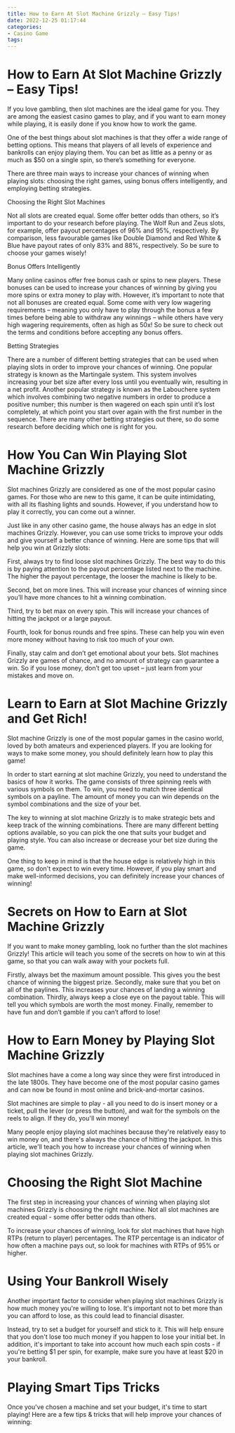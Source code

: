 ```yaml
---
title: How to Earn At Slot Machine Grizzly – Easy Tips!
date: 2022-12-25 01:17:44
categories:
- Casino Game
tags:
---
```



#  How to Earn At Slot Machine Grizzly – Easy Tips!

If you love gambling, then slot machines are the ideal game for you. They are among the easiest casino games to play, and if you want to earn money while playing, it is easily done if you know how to work the game.

One of the best things about slot machines is that they offer a wide range of betting options. This means that players of all levels of experience and bankrolls can enjoy playing them. You can bet as little as a penny or as much as $50 on a single spin, so there’s something for everyone.

There are three main ways to increase your chances of winning when playing slots: choosing the right games, using bonus offers intelligently, and employing betting strategies.

Choosing the Right Slot Machines

Not all slots are created equal. Some offer better odds than others, so it’s important to do your research before playing. The Wolf Run and Zeus slots, for example, offer payout percentages of 96% and 95%, respectively. By comparison, less favourable games like Double Diamond and Red White & Blue have payout rates of only 83% and 88%, respectively. So be sure to choose your games wisely!

Bonus Offers Intelligently

Many online casinos offer free bonus cash or spins to new players. These bonuses can be used to increase your chances of winning by giving you more spins or extra money to play with. However, it’s important to note that not all bonuses are created equal. Some come with very low wagering requirements – meaning you only have to play through the bonus a few times before being able to withdraw any winnings – while others have very high wagering requirements, often as high as 50x! So be sure to check out the terms and conditions before accepting any bonus offers.

Betting Strategies

There are a number of different betting strategies that can be used when playing slots in order to improve your chances of winning. One popular strategy is known as the Martingale system. This system involves increasing your bet size after every loss until you eventually win, resulting in a net profit. Another popular strategy is known as the Labouchere system which involves combining two negative numbers in order to produce a positive number; this number is then wagered on each spin until it’s lost completely, at which point you start over again with the first number in the sequence. There are many other betting strategies out there, so do some research before deciding which one is right for you.

#  How You Can Win Playing Slot Machine Grizzly

Slot machines Grizzly are considered as one of the most popular casino games. For those who are new to this game, it can be quite intimidating, with all its flashing lights and sounds. However, if you understand how to play it correctly, you can come out a winner.

Just like in any other casino game, the house always has an edge in slot machines Grizzly. However, you can use some tricks to improve your odds and give yourself a better chance of winning. Here are some tips that will help you win at Grizzly slots:

First, always try to find loose slot machines Grizzly. The best way to do this is by paying attention to the payout percentage listed next to the machine. The higher the payout percentage, the looser the machine is likely to be.

Second, bet on more lines. This will increase your chances of winning since you’ll have more chances to hit a winning combination.

Third, try to bet max on every spin. This will increase your chances of hitting the jackpot or a large payout.

Fourth, look for bonus rounds and free spins. These can help you win even more money without having to risk too much of your own.

Finally, stay calm and don’t get emotional about your bets. Slot machines Grizzly are games of chance, and no amount of strategy can guarantee a win. So if you lose money, don’t get too upset – just learn from your mistakes and move on.

#  Learn to Earn at Slot Machine Grizzly and Get Rich!

Slot machine Grizzly is one of the most popular games in the casino world, loved by both amateurs and experienced players. If you are looking for ways to make some money, you should definitely learn how to play this game!

In order to start earning at slot machine Grizzly, you need to understand the basics of how it works. The game consists of three spinning reels with various symbols on them. To win, you need to match three identical symbols on a payline. The amount of money you can win depends on the symbol combinations and the size of your bet.

The key to winning at slot machine Grizzly is to make strategic bets and keep track of the winning combinations. There are many different betting options available, so you can pick the one that suits your budget and playing style. You can also increase or decrease your bet size during the game.

One thing to keep in mind is that the house edge is relatively high in this game, so don't expect to win every time. However, if you play smart and make well-informed decisions, you can definitely increase your chances of winning!

#  Secrets on How to Earn at Slot Machine Grizzly 

If you want to make money gambling, look no further than the slot machines Grizzly! This article will teach you some of the secrets on how to win at this game, so that you can walk away with your pockets full.

Firstly, always bet the maximum amount possible. This gives you the best chance of winning the biggest prize. Secondly, make sure that you bet on all of the paylines. This increases your chances of landing a winning combination. Thirdly, always keep a close eye on the payout table. This will tell you which symbols are worth the most money. Finally, remember to have fun and don’t gamble if you can’t afford to lose!

#  How to Earn Money by Playing Slot Machine Grizzly

Slot machines have a come a long way since they were first introduced in the late 1800s. They have become one of the most popular casino games and can now be found in most online and brick-and-mortar casinos.

Slot machines are simple to play - all you need to do is insert money or a ticket, pull the lever (or press the button), and wait for the symbols on the reels to align. If they do, you'll win money!

Many people enjoy playing slot machines because they're relatively easy to win money on, and there's always the chance of hitting the jackpot. In this article, we'll teach you how to increase your chances of winning when playing slot machines Grizzly.

# Choosing the Right Slot Machine

The first step in increasing your chances of winning when playing slot machines Grizzly is choosing the right machine. Not all slot machines are created equal - some offer better odds than others.

To increase your chances of winning, look for slot machines that have high RTPs (return to player) percentages. The RTP percentage is an indicator of how often a machine pays out, so look for machines with RTPs of 95% or higher.

# Using Your Bankroll Wisely

Another important factor to consider when playing slot machines Grizzly is how much money you're willing to lose. It's important not to bet more than you can afford to lose, as this could lead to financial disaster.

Instead, try to set a budget for yourself and stick to it. This will help ensure that you don't lose too much money if you happen to lose your initial bet. In addition, it's important to take into account how much each spin costs - if you're betting $1 per spin, for example, make sure you have at least $20 in your bankroll.

# Playing Smart Tips Tricks 

Once you've chosen a machine and set your budget, it's time to start playing! Here are a few tips & tricks that will help improve your chances of winning: